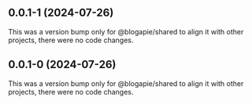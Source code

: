 ## 0.0.1-1 (2024-07-26)

This was a version bump only for @blogapie/shared to align it with other projects, there were no code changes.

## 0.0.1-0 (2024-07-26)

This was a version bump only for @blogapie/shared to align it with other projects, there were no code changes.